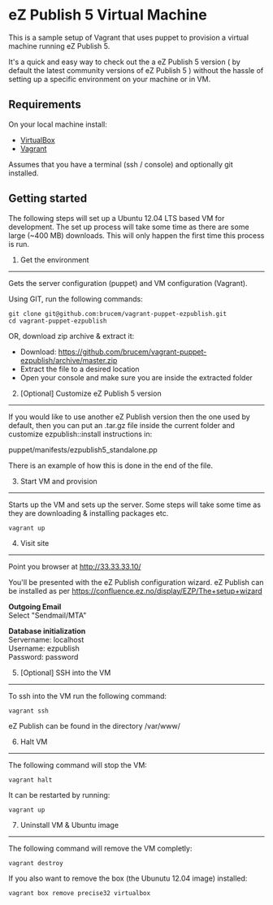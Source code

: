 eZ Publish 5 Virtual Machine
============================
This is a sample setup of Vagrant that uses puppet to provision a virtual
machine running eZ Publish 5.

It's a quick and easy way to check out the a eZ Publish 5 version ( by
default the latest community versions of eZ Publish 5 ) without the
hassle of setting up a specific environment on your machine or in VM.

Requirements
------------
On your local machine install:

- [VirtualBox](http://www.virtualbox.org/wiki/Downloads)
- [Vagrant](http://vagrantup.com/)

Assumes that you have a terminal (ssh / console) and optionally git installed.

Getting started
---------------
The following steps will set up a Ubuntu 12.04 LTS based VM for development.
The set up process will take some time as there are some large (~400 MB)
downloads. This will only happen the first time this process is run.

1. Get the environment
----------------------
Gets the server configuration (puppet) and VM configuration (Vagrant).

Using GIT, run the following commands:

    git clone git@github.com:brucem/vagrant-puppet-ezpublish.git
    cd vagrant-puppet-ezpublish

OR, download zip archive & extract it:
- Download:
  https://github.com/brucem/vagrant-puppet-ezpublish/archive/master.zip
- Extract the file to a desired location
- Open your console and make sure you are inside the extracted folder

2. [Optional] Customize eZ Publish 5 version
--------------------------------------------

If you would like to use another eZ Publish version then the one used by
default, then you can put an .tar.gz file inside the current folder and
customize ezpublish::install instructions in:

  puppet/manifests/ezpublish5_standalone.pp

There is an example of how this is done in the end of the file.


3. Start VM and provision
-------------------------
Starts up the VM and sets up the server. Some steps will take some time as
they are downloading & installing packages etc.

    vagrant up

4. Visit site
-------------
Point you browser at http://33.33.33.10/

You'll be presented with the eZ Publish configuration wizard. eZ Publish can be
installed as per https://confluence.ez.no/display/EZP/The+setup+wizard

**Outgoing Email**  
Select "Sendmail/MTA"  

**Database initialization**  
Servername: localhost  
Username: ezpublish  
Password: password  

5. [Optional] SSH into the VM
-----------------------------
To ssh into the VM run the following command:

    vagrant ssh

eZ Publish can be found in the directory  /var/www/

6. Halt VM
----------
The following command will stop the VM:

    vagrant halt

It can be restarted by running:

    vagrant up

7. Uninstall VM & Ubuntu image
------------------------------
The following command will remove the VM completly:

    vagrant destroy

If you also want to remove the box (the Ubunutu 12.04 image) installed:

    vagrant box remove precise32 virtualbox
